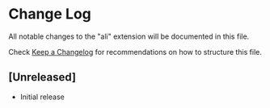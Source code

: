 # Change Log

All notable changes to the "ali" extension will be documented in this file.

Check [Keep a Changelog](http://keepachangelog.com/) for recommendations on how to structure this file.

## [Unreleased]

- Initial release
